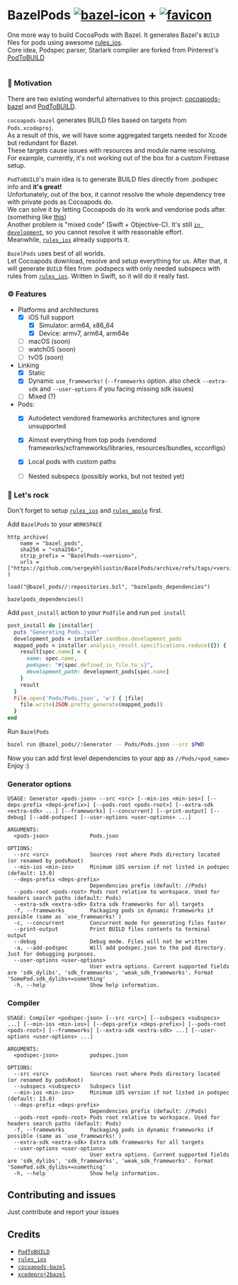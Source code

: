 #  BazelPods [![bazel-icon](https://user-images.githubusercontent.com/51409210/188334195-d558f4b3-cafb-4501-8dc7-ed4771508a09.svg)](https://bazel.build/) + [![favicon](https://user-images.githubusercontent.com/51409210/188334178-cbb1e7c9-aee3-4802-bcd2-81292d47d02d.png)](https://cocoapods.org/)

One more way to build CocoaPods with Bazel. It generates Bazel's `BUILD` files for pods using awesome [rules_ios](https://github.com/bazel-ios/rules_ios).  
Core idea, Podspec parser, Starlark compiler are forked from Pinterest's [PodToBUILD](https://github.com/pinterest/PodToBUILD)

#

### 🤔 Motivation
There are two existing wonderful alternatives to this project: [cocoapods-bazel](https://github.com/bazel-ios/cocoapods-bazel) and [PodToBUILD](https://github.com/pinterest/PodToBUILD).

`cocoapods-bazel` generates BUILD files based on targets from `Pods.xcodeproj`.  
As a result of this, we will have some aggregated targets needed for Xcode but redundant for Bazel.  
These targets cause issues with resources and module name resolving.  
For example, currently, it's not working out of the box for a custom Firebase setup.

`PodToBUILD`'s main idea is to generate BUILD files directly from .podspec info and **it's great!**  
Unfortunately, out of the box, it cannot resolve the whole dependency tree with private pods as Cocoapods do.  
We can solve it by letting Cocoapods do its work and vendorise pods after. (something like [this](https://github.com/pinterest/PodToBUILD/pull/216/files))  
Another problem is "mixed code" (Swift + Objective-C). It's still [`in development`](https://github.com/pinterest/PodToBUILD#does-it-work-with-swift), so you cannot resolve it with reasonable effort.  
Meanwhile, [`rules_ios`](https://github.com/bazel-ios/rules_ios) already supports it.

`BazelPods` uses best of all worlds.  
Let Cocoapods download, resolve and setup everything for us. After that, it will generate `BUILD` files from .podspecs with only needed subspecs with rules from [`rules_ios`](https://github.com/bazel-ios/rules_ios). Written in Swift, so it will do it really fast.

### ⚙️ Features

- Platforms and architectures
  - [x] iOS full support
    - [x] Simulator: arm64, x86_64
    - [x] Device: armv7, arm64, arm64e
  - [ ] macOS (soon)
  - [ ] watchOS (soon)
  - [ ] tvOS (soon)
- Linking
  - [x] Static
  - [x] Dynamic `use_frameworks!` (`--frameworks` option. also check `--extra-sdk` and `--user-options` if you facing missing sdk issues)
  - [ ] Mixed (?)
- Pods: 
  - [x] Autodetect vendored frameworks architectures and ignore unsupported
  - [x] Almost everything from top pods (vendored frameworks/xcframeworks/libraries, resources/bundles, xcconfigs)
  - [x] Local pods with custom paths
  - [ ] Nested subspecs (possibly works, but not tested yet)
  


### 🎸 Let's rock
Don't forget to setup [`rules_ios`](https://github.com/bazel-ios/rules_ios) and [`rules_apple`](https://github.com/bazelbuild/rules_apple) first.

Add `BazelPods` to your `WORKSPACE`
```starlark
http_archive(
    name = "bazel_pods",
    sha256 = "<sha256>",
    strip_prefix = "BazelPods-<version>",
    urls = ["https://github.com/sergeykhliustin/BazelPods/archive/refs/tags/<version>.tar.gz"],
)

load("@bazel_pods//:repositories.bzl", "bazelpods_dependencies")

bazelpods_dependencies()
```
Add `post_install` action to your `Podfile` and run `pod install`
```ruby
post_install do |installer|
  puts "Generating Pods.json"
  development_pods = installer.sandbox.development_pods
  mapped_pods = installer.analysis_result.specifications.reduce({}) { |result, spec|
    result[spec.name] = {
      name: spec.name,
      podspec: "#{spec.defined_in_file.to_s}",
      development_path: development_pods[spec.name]
    }
    result
  }
  File.open('Pods/Pods.json', 'w') { |file|
    file.write(JSON.pretty_generate(mapped_pods))
  }
end
```
Run `BazelPods`
```sh
bazel run @bazel_pods//:Generator -- Pods/Pods.json --src $PWD
```
Now you can add first level dependencies to your app as `//Pods/<pod_name>`  
Enjoy :)

### Generator options
```
USAGE: Generator <pods-json> --src <src> [--min-ios <min-ios>] [--deps-prefix <deps-prefix>] [--pods-root <pods-root>] [--extra-sdk <extra-sdk> ...] [--frameworks] [--concurrent] [--print-output] [--debug] [--add-podspec] [--user-options <user-options> ...]

ARGUMENTS:
  <pods-json>             Pods.json

OPTIONS:
  --src <src>             Sources root where Pods directory located (or renamed by podsRoot)
  --min-ios <min-ios>     Minimum iOS version if not listed in podspec (default: 13.0)
  --deps-prefix <deps-prefix>
                          Dependencies prefix (default: //Pods)
  --pods-root <pods-root> Pods root relative to workspace. Used for headers search paths (default: Pods)
  --extra-sdk <extra-sdk> Extra sdk frameworks for all targets
  -f, --frameworks        Packaging pods in dynamic frameworks if possible (same as `use_frameworks!`)
  -c, --concurrent        Concurrent mode for generating files faster
  --print-output          Print BUILD files contents to terminal output
  --debug                 Debug mode. Files will not be written
  -a, --add-podspec       Will add podspec.json to the pod directory. Just for debugging purposes.
  --user-options <user-options>
                          User extra options. Current supported fields are 'sdk_dylibs', 'sdk_frameworks', 'weak_sdk_frameworks'. Format 'SomePod.sdk_dylibs+=something'
  -h, --help              Show help information.
```
### Compiler
```
USAGE: Compiler <podspec-json> [--src <src>] [--subspecs <subspecs> ...] [--min-ios <min-ios>] [--deps-prefix <deps-prefix>] [--pods-root <pods-root>] [--frameworks] [--extra-sdk <extra-sdk> ...] [--user-options <user-options> ...]

ARGUMENTS:
  <podspec-json>          podspec.json

OPTIONS:
  --src <src>             Sources root where Pods directory located (or renamed by podsRoot)
  --subspecs <subspecs>   Subspecs list
  --min-ios <min-ios>     Minimum iOS version if not listed in podspec (default: 13.0)
  --deps-prefix <deps-prefix>
                          Dependencies prefix (default: //Pods)
  --pods-root <pods-root> Pods root relative to workspace. Used for headers search paths (default: Pods)
  -f, --frameworks        Packaging pods in dynamic frameworks if possible (same as `use_frameworks!`)
  --extra-sdk <extra-sdk> Extra sdk frameworks for all targets
  --user-options <user-options>
                          User extra options. Current supported fields are 'sdk_dylibs', 'sdk_frameworks', 'weak_sdk_frameworks'. Format 'SomePod.sdk_dylibs+=something'
  -h, --help              Show help information.
```
## Contributing and issues
Just contribute and report your issues 
## Credits 
- [`PodToBUILD`](https://github.com/pinterest/PodToBUILD)
- [`rules_ios`](https://github.com/bazel-ios/rules_ios)
- [`cocoapods-bazel`](https://github.com/bazel-ios/cocoapods-bazel)
- [`xcodeproj2bazel`](https://github.com/WeijunDeng/xcodeproj2bazel)
